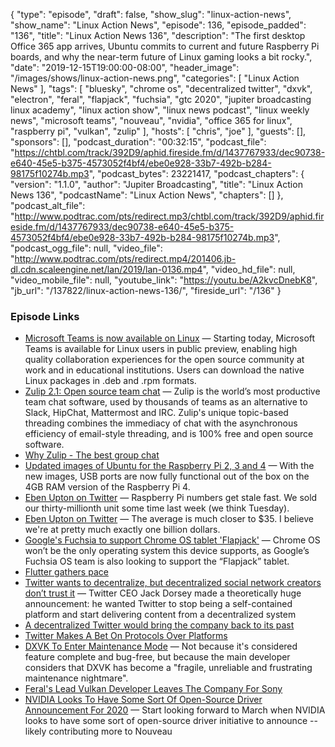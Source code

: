 {
  "type": "episode",
  "draft": false,
  "show_slug": "linux-action-news",
  "show_name": "Linux Action News",
  "episode": 136,
  "episode_padded": "136",
  "title": "Linux Action News 136",
  "description": "The first desktop Office 365 app arrives, Ubuntu commits to current and future Raspberry Pi boards, and why the near-term future of Linux gaming looks a bit rocky.",
  "date": "2019-12-15T19:00:00-08:00",
  "header_image": "/images/shows/linux-action-news.png",
  "categories": [
    "Linux Action News"
  ],
  "tags": [
    "bluesky",
    "chrome os",
    "decentralized twitter",
    "dxvk",
    "electron",
    "feral",
    "flapjack",
    "fuchsia",
    "gtc 2020",
    "jupiter broadcasting linux academy",
    "linux action show",
    "linux news podcast",
    "linux weekly news",
    "microsoft teams",
    "nouveau",
    "nvidia",
    "office 365 for linux",
    "raspberry pi",
    "vulkan",
    "zulip"
  ],
  "hosts": [
    "chris",
    "joe"
  ],
  "guests": [],
  "sponsors": [],
  "podcast_duration": "00:32:15",
  "podcast_file": "https://chtbl.com/track/392D9/aphid.fireside.fm/d/1437767933/dec90738-e640-45e5-b375-4573052f4bf4/ebe0e928-33b7-492b-b284-98175f10274b.mp3",
  "podcast_bytes": 23221417,
  "podcast_chapters": {
    "version": "1.1.0",
    "author": "Jupiter Broadcasting",
    "title": "Linux Action News 136",
    "podcastName": "Linux Action News",
    "chapters": []
  },
  "podcast_alt_file": "http://www.podtrac.com/pts/redirect.mp3/chtbl.com/track/392D9/aphid.fireside.fm/d/1437767933/dec90738-e640-45e5-b375-4573052f4bf4/ebe0e928-33b7-492b-b284-98175f10274b.mp3",
  "podcast_ogg_file": null,
  "video_file": "http://www.podtrac.com/pts/redirect.mp4/201406.jb-dl.cdn.scaleengine.net/lan/2019/lan-0136.mp4",
  "video_hd_file": null,
  "video_mobile_file": null,
  "youtube_link": "https://youtu.be/A2kvcDnebK8",
  "jb_url": "/137822/linux-action-news-136/",
  "fireside_url": "/136"
}


### Episode Links

  * [Microsoft Teams is now available on Linux](https://techcommunity.microsoft.com/t5/Microsoft-Teams-Blog/Microsoft-Teams-is-now-available-on-Linux/ba-p/1056267 "Microsoft Teams is now available on Linux") — Starting today, Microsoft Teams is available for Linux users in public preview, enabling high quality collaboration experiences for the open source community at work and in educational institutions. Users can download the native Linux packages in .deb and .rpm formats.
  * [Zulip 2.1: Open source team chat](https://blog.zulip.org/2019/12/13/zulip-2-1-released/ "Zulip 2.1: Open source team chat") — Zulip is the world’s most productive team chat software, used by thousands of teams as an alternative to Slack, HipChat, Mattermost and IRC. Zulip's unique topic-based threading combines the immediacy of chat with the asynchronous efficiency of email-style threading, and is 100% free and open source software.
  * [Why Zulip - The best group chat](https://zulipchat.com/why-zulip/ "Why Zulip - The best group chat")
  * [Updated images of Ubuntu for the Raspberry Pi 2, 3 and 4](https://ubuntu.com/blog/updated-images-of-ubuntu-for-the-raspberry-pi-2-3-and-4 "Updated images of Ubuntu for the Raspberry Pi 2, 3 and 4") — With the new images, USB ports are now fully functional out of the box on the 4GB RAM version of the Raspberry Pi 4. 
  * [Eben Upton on Twitter](https://twitter.com/EbenUpton/status/1205646606504275968 "Eben Upton on Twitter") — Raspberry Pi numbers get stale fast. We sold our thirty-millionth unit some time last week (we think Tuesday).
  * [Eben Upton on Twitter](https://twitter.com/EbenUpton/status/1205920984143990794 "Eben Upton on Twitter") — The average is much closer to $35. I believe we're at pretty much exactly one billion dollars.
  * [Google's Fuchsia to support Chrome OS tablet 'Flapjack'](https://ww.9to5google.com/2019/12/13/fuchsia-chrome-os-tablet-flapjack/ "Google's Fuchsia to support Chrome OS tablet 'Flapjack'") — Chrome OS won’t be the only operating system this device supports, as Google’s Fuchsia OS team is also looking to support the “Flapjack” tablet.
  * [Flutter gathers pace](https://9to5google.com/2019/12/11/flutter-1-12-macos-dart-2-7/ "Flutter gathers pace")
  * [Twitter wants to decentralize, but decentralized social network creators don’t trust it](https://www.theverge.com/2019/12/12/21012553/twitter-bluesky-decentralized-social-network-developers-reaction-mastodon-activitypub "Twitter wants to decentralize, but decentralized social network creators don’t trust it") — Twitter CEO Jack Dorsey made a theoretically huge announcement: he wanted Twitter to stop being a self-contained platform and start delivering content from a decentralized system
  * [A decentralized Twitter would bring the company back to its past](https://www.theverge.com/interface/2019/12/12/21011055/twitter-decentralization-jack-dorsey-blue-sky-app-net-dalton-caldwell "A decentralized Twitter would bring the company back to its past")
  * [Twitter Makes A Bet On Protocols Over Platforms](https://www.techdirt.com/articles/20191210/21054943552/twitter-makes-bet-protocols-over-platforms.shtml "Twitter Makes A Bet On Protocols Over Platforms")
  * [DXVK To Enter Maintenance Mode](https://www.linuxuprising.com/2019/12/dxvk-to-enter-maintenance-mode-because.html "DXVK To Enter Maintenance Mode") — Not because it's considered feature complete and bug-free, but because the main developer considers that DXVK has become a "fragile, unreliable and frustrating maintenance nightmare".
  * [Feral's Lead Vulkan Developer Leaves The Company For Sony](https://www.phoronix.com/scan.php?page=news_item&px=Feral-Lead-Vulkan-Dev-Quits "Feral's Lead Vulkan Developer Leaves The Company For Sony")
  * [NVIDIA Looks To Have Some Sort Of Open-Source Driver Announcement For 2020](https://www.phoronix.com/scan.php?page=news_item&px=NVIDIA-Open-Source-GTC-20 "NVIDIA Looks To Have Some Sort Of Open-Source Driver Announcement For 2020") — Start looking forward to March when NVIDIA looks to have some sort of open-source driver initiative to announce -- likely contributing more to Nouveau


